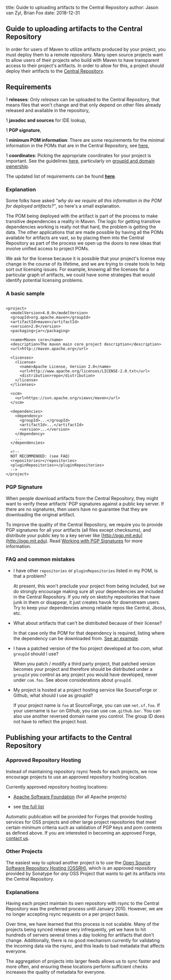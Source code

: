 title: Guide to uploading artifacts to the Central Repository
author: Jason van Zyl, Brian Fox
date: 2018-12-31

<!--
Licensed to the Apache Software Foundation (ASF) under one
or more contributor license agreements.  See the NOTICE file
distributed with this work for additional information
regarding copyright ownership.  The ASF licenses this file
to you under the Apache License, Version 2.0 (the
"License"); you may not use this file except in compliance
with the License.  You may obtain a copy of the License at

    http://www.apache.org/licenses/LICENSE-2.0

Unless required by applicable law or agreed to in writing,
software distributed under the License is distributed on an
"AS IS" BASIS, WITHOUT WARRANTIES OR CONDITIONS OF ANY
KIND, either express or implied.  See the License for the
specific language governing permissions and limitations
under the License.
-->
## Guide to uploading artifacts to the Central Repository

 In order for users of Maven to utilize artifacts produced by your project, you must deploy them to a remote repository. Many open source projects want to allow users of their projects who build with Maven to have transparent access to their project's artifacts. In order to allow for this, a project should deploy their artifacts to the [Central Repository](/repository/).

## Requirements

 1 **releases**: Only _releases_ can be uploaded to the Central Repository, that means files that won't change and that only depend on other files already released and available in the repository,

 1 **javadoc and sources** for IDE lookup,

 1 **PGP signature**,

 1 **minimum POM information**: There are some requirements for the minimal information in the POMs that are in the Central Repository, see [here](https://central.sonatype.org/pages/requirements.html#sufficient-metadata),

 1 **coordinates**: Picking the appropriate coordinates for your project is important. See the guidelines [here](https://central.sonatype.org/pages/choosing-your-coordinates.html), particularly on [groupId and domain ownership](https://central.sonatype.org/pages/producers.html#individual-projects-open-source-software-repository-hosting-ossrh).

 The updated list of requirements can be found **[here](https://central.sonatype.org/pages/requirements.html)**.

### Explanation

 Some folks have asked _"why do we require all this information in the POM for deployed artifacts?"_, so here's a small explanation.

 The POM being deployed with the artifact is part of the process to make transitive dependencies a reality in Maven. The logic for getting transitive dependencies working is really not that hard, the problem is getting the data. The other applications that are made possible by having all the POMs available for artifacts are vast, so by placing them into the Central Repository as part of the process we open up the doors to new ideas that involve unified access to project POMs.

 We ask for the license because it is possible that your project's license may change in the course of its lifetime, and we are trying to create tools to help sort out licensing issues. For example, knowing all the licenses for a particular graph of artifacts, we could have some strategies that would identify potential licensing problems.

### A basic sample

```

<project>
  <modelVersion>4.0.0</modelVersion>
  <groupId>org.apache.maven</groupId>
  <artifactId>maven</artifactId>
  <version>2.0</version>
  <packaging>jar</packaging>

  <name>Maven core</name>
  <description>The maven main core project description</description>
  <url>http://maven.apache.org</url>

  <licenses>
    <license>
      <name>Apache License, Version 2.0</name>
      <url>http://www.apache.org/licenses/LICENSE-2.0.txt</url>
      <distribution>repo</distribution>
    </license>
  </licenses>

  <scm>
    <url>https://svn.apache.org/viewvc/maven</url>
  </scm>

  <dependencies>
    <dependency>
      <groupId>...</groupId>
      <artifactId>...</artifactId>
      <version>...</version>
    </dependency>
    ...
  </dependencies>

  <!--
  NOT RECOMMENDED: (see FAQ)
  <repositories></repositories>
  <pluginRepositories></pluginRepositories>
  -->
</project>

```

### PGP Signature

 When people download artifacts from the Central Repository, they might want to verify these artifacts' PGP signatures against a public key server. If there are no signatures, then users have no guarantee that they are downloading the original artifact.

 To improve the quality of the Central Repository, we require you to provide PGP signatures for all your artifacts (all files except checksums), and distribute your public key to a key server like [http://pgp.mit.edu](http://pgp.mit.edu). Read [Working with PGP Signatures](http://central.sonatype.org/pages/working-with-pgp-signatures.html) for more information.

### FAQ and common mistakes

- I have other `repositories` or `pluginRepositories` listed in my POM, is that a problem?

   At present, this won't preclude your project from being included, but we do strongly encourage making sure all your dependencies are included in the Central Repository. If you rely on sketchy repositories that have junk in them or disappear, it just creates havok for downstream users. Try to keep your dependencies among reliable repos like Central, Jboss, etc.

- What about artifacts that can't be distributed because of their license?

   In that case only the POM for that dependency is required, listing where the dependency can be downloaded from. [See an example](https://repo.maven.apache.org/maven2/javax/activation/activation/1.0.2/activation-1.0.2.pom).

- I have a patched version of the foo project developed at foo.com, what `groupId` should I use?

   When you patch / modify a third party project, that patched version becomes your project and therefore should be distributed under a `groupId` you control as any project you would have developed, never under `com.foo`. See above considerations about `groupId`.

- My project is hosted at a project hosting service like SourceForge or Github, what should I use as groupId?

   If your project name is `foo` at SourceForge, you can use `net.sf.foo`. If your username is `bar` on Github, you can use `com.github.bar`. You can also use another reversed domain name you control. The group ID does not have to reflect the project host.

## Publishing your artifacts to the Central Repository

### Approved Repository Hosting

 Instead of maintaining repository rsync feeds for each projects, we now encourage projects to use an approved repository hosting location.

 Currently approved repository hosting locations:

- [Apache Software Foundation](https://repository.apache.org/) (for all Apache projects)

- see [the full list](https://central.sonatype.org/publish/large-orgs/)

 Automatic publication will be provided for Forges that provide hosting services for OSS projects and other large project repositories that meet certain minimum criteria such as validation of PGP keys and pom contents as defined above. If you are interested in becoming an approved Forge, [contact us](https://central.sonatype.org/publish/large-orgs/).

### Other Projects

 The easiest way to upload another project is to use the [Open Source Software Repository Hosting (OSSRH)](https://central.sonatype.org/pages/ossrh-guide.html), which is an approved repository provided by Sonatype for _any_ OSS Project that wants to get its artifacts into the Central Repository.

### Explanations

 Having each project maintain its own repository with rsync to the Central Repository was the preferred process until January 2010. However, we are no longer accepting rsync requests on a per project basis.

 Over time, we have learned that this process is not scalable. Many of the projects being synced release very infrequently, yet we have to hit hundreds of servers several times a day looking for artifacts that don't change. Additionally, there is no good mechanism currently for validating the incoming data via the rsync, and this leads to bad metadata that affects everyone.

 The aggregation of projects into larger feeds allows us to sync faster and more often, and ensuring these locations perform sufficient checks increases the quality of metadata for everyone.
